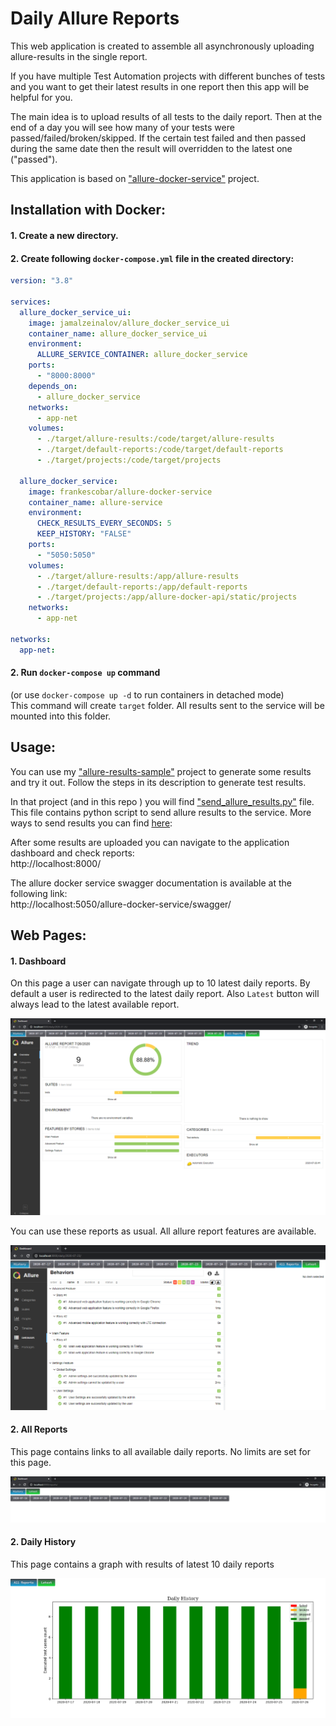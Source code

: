 # Daily Allure Reports
This web application is created to assemble all asynchronously uploading allure-results in the single report.

If you have multiple Test Automation projects with different bunches of tests and you want to get their latest results in one report then this app will be helpful for you.

The main idea is to upload results of all tests to the daily report. Then at the end of a day you will see how many of your tests were passed/failed/broken/skipped. 
If the certain test failed and then passed during the same date then the result will overridden to the latest one ("passed").

This application is based on ["allure-docker-service"](https://github.com/fescobar/allure-docker-service)  project.


## Installation with Docker:
#### 1. Create a new directory.
#### 2. Create following `docker-compose.yml` file in the created directory:
```.yaml
version: "3.8"

services:
  allure_docker_service_ui:
    image: jamalzeinalov/allure_docker_service_ui
    container_name: allure_docker_service_ui
    environment:
      ALLURE_SERVICE_CONTAINER: allure_docker_service
    ports:
      - "8000:8000"
    depends_on:
      - allure_docker_service
    networks:
      - app-net
    volumes:
      - ./target/allure-results:/code/target/allure-results
      - ./target/default-reports:/code/target/default-reports
      - ./target/projects:/code/target/projects

  allure_docker_service:
    image: frankescobar/allure-docker-service
    container_name: allure-service
    environment:
      CHECK_RESULTS_EVERY_SECONDS: 5
      KEEP_HISTORY: "FALSE"
    ports:
      - "5050:5050"
    volumes:
      - ./target/allure-results:/app/allure-results
      - ./target/default-reports:/app/default-reports
      - ./target/projects:/app/allure-docker-api/static/projects
    networks:
      - app-net

networks:
  app-net:
```
#### 2. Run `docker-compose up` command
(or use `docker-compose up -d` to run containers in detached mode)<br>
This command will create `target` folder. All results sent to the service will be mounted into this folder.

## Usage:
You can use my ["allure-results-sample"](https://github.com/JamalZeynalov/allure-results-sample) project to generate some results and try it out.
Follow the steps in its description to generate test results.

In that project (and in this repo ) you will find ["send_allure_results.py"](/examples/send_allure_results.py) file. This file contains python script to send allure results to the service.
More ways to send results you can find [here](https://github.com/fescobar/allure-docker-service#send-results-through-api):

After some results are uploaded you can navigate to the application dashboard and check reports:<br>
http://localhost:8000/

The allure docker service swagger documentation is available at the following link:<br>
http://localhost:5050/allure-docker-service/swagger/

## Web Pages:
#### 1. Dashboard
On this page a user can navigate through up to 10 latest daily reports. By default a user is redirected to the latest daily report.
Also `Latest` button will always lead to the latest available report.

![Image of Yaktocat](images/latest.png)

You can use these reports as usual. All allure report features are available.

![Image of Yaktocat](images/navigation.png)


#### 2. All Reports
This page contains links to all available daily reports. No limits are set for this page.

![Image of Yaktocat](images/all_reports.png)

#### 2. Daily History
This page contains a graph with results of latest 10 daily reports

![Image of Yaktocat](images/history.png)
